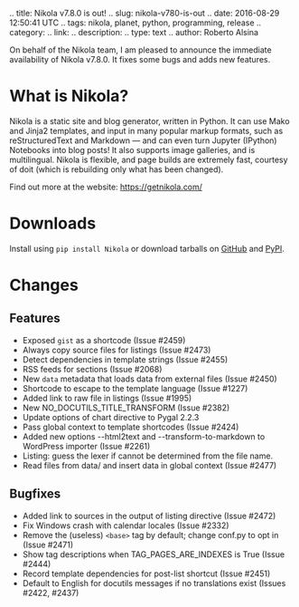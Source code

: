 .. title: Nikola v7.8.0 is out!
.. slug: nikola-v780-is-out
.. date: 2016-08-29 12:50:41 UTC
.. tags: nikola, planet, python, programming, release
.. category: 
.. link: 
.. description: 
.. type: text
.. author: Roberto Alsina

On behalf of the Nikola team, I am pleased to announce the immediate availability of Nikola v7.8.0. It fixes some bugs and adds new features.

What is Nikola?
===============

Nikola is a static site and blog generator, written in Python.
It can use Mako and Jinja2 templates, and input in many popular markup formats, such as reStructuredText and Markdown — and can even turn Jupyter (IPython) Notebooks into blog posts! It also supports image galleries, and is multilingual. Nikola is flexible, and page builds are extremely fast, courtesy of doit (which is rebuilding only what has been changed).

Find out more at the website: https://getnikola.com/

Downloads
=========

Install using `pip install Nikola` or download tarballs on [GitHub][] and [PyPI][].

[GitHub]: https://github.com/getnikola/nikola/releases/tag/v7.8.0
[PyPI]: https://pypi.python.org/pypi/Nikola/7.8.0

Changes
=======

Features
--------

* Exposed ``gist`` as a shortcode (Issue #2459)
* Always copy source files for listings (Issue #2473)
* Detect dependencies in template strings (Issue #2455)
* RSS feeds for sections (Issue #2068)
* New ``data`` metadata that loads data from external files (Issue #2450)
* Shortcode to escape to the template language (Issue #1227)
* Added link to raw file in listings (Issue #1995)
* New NO_DOCUTILS_TITLE_TRANSFORM (Issue #2382)
* Update options of chart directive to Pygal 2.2.3
* Pass global context to template shortcodes (Issue #2424)
* Added new options --html2text and --transform-to-markdown
  to WordPress importer (Issue #2261)
* Listing: guess the lexer if cannot be determined from the file name.
* Read files from data/ and insert data in global context (Issue #2477)

Bugfixes
--------

* Added link to sources in the output of listing directive (Issue #2472)
* Fix Windows crash with calendar locales (Issue #2332)
* Remove the (useless) ``<base>`` tag by default; change conf.py to
  opt in (Issue #2471)
* Show tag descriptions when TAG_PAGES_ARE_INDEXES is True (Issue #2444)
* Record template dependencies for post-list shortcut (Issue #2451)
* Default to English for docutils messages if no translations exist
  (Issues #2422, #2437)
